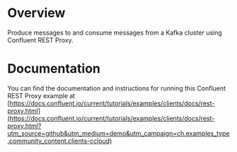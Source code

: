 # Overview
  
Produce messages to and consume messages from a Kafka cluster using Confluent REST Proxy.

# Documentation

You can find the documentation and instructions for running this Confluent REST Proxy example at [https://docs.confluent.io/current/tutorials/examples/clients/docs/rest-proxy.html](https://docs.confluent.io/current/tutorials/examples/clients/docs/rest-proxy.html?utm_source=github&utm_medium=demo&utm_campaign=ch.examples_type.community_content.clients-ccloud)
